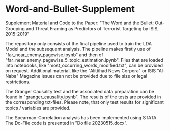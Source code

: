 # Word-and-Bullet-Supplement
Supplement Material and Code to the Paper: "The Word and the Bullet: Out-Grouping and Threat Framing as Predictors of Terrorist Targeting by ISIS, 2015-2019"

The repository only consists of the final pipeline used to train the LDA Model and the subsequent analysis. The pipeline makes firstly use of "far_near_enemy_pagewise.ipynb" and then of "far_near_enemy_pagewise_5_topic_estimation.ipynb". Files that are loaded into notebooks, like "most_occurring_words_modified.txt", can be provided on request. Additional material, like the "Alittihad News Corpora" or ISIS "Al-Naba" Magazine issues can not be provided due to file size or legal restrictions.

The Granger Causality test and the associated data preparation can be found in "granger_causality.ipynb". The results of the tests are provided in the corresponding txt-files. Please note, that only test results for significant topics / variables are provided.

The Spearman-Correlation analysis has been implemented using STATA. The Do-File code is presented in "Do file 20230515.docx".